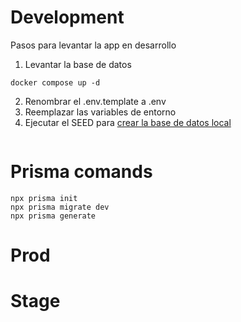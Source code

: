 # Development
Pasos para levantar la app en desarrollo

1. Levantar la base de datos
```
docker compose up -d
```

2. Renombrar el .env.template a .env
3. Reemplazar las variables de entorno
4. Ejecutar el SEED para [crear la base de datos local](localhost:3000/api/seed)
```

```

# Prisma comands
```
npx prisma init
npx prisma migrate dev
npx prisma generate
```

# Prod



# Stage

